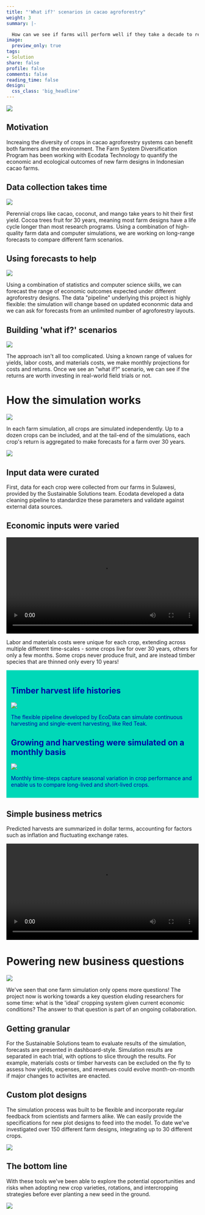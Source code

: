 ```yaml
---
title: "'What if?' scenarios in cacao agroforestry"
weight: 3
summary: |- 

  How can we see if farms will perform well if they take a decade to reach maturity? Using a combination of farm data and computer simulations, we can see how things will play out before planting a single seed.
image:
  preview_only: true
tags:
- Solution
share: false
profile: false
comments: false
reading_time: false
design:
  css_class: 'big_headline'
---
```


<style>
p.caption {
  font-size: 0.8em;
  padding: 0px 0px 40px 0px;
}
qt {
  color: #525252;
}
</style>

<img src="landscape.jpg" style="border-radius: 5%;" />

## Motivation

Increaing the diversity of crops in cacao agroforestry systems can benefit both farmers and the environment. The Farm System Diversification Program has been working with Ecodata Technology to quantify the economic and ecological outcomes of new farm designs in Indonesian cacao farms.

## Data collection takes time

<img src="collection.jpg" style="border-radius: 5%;" />

Perennial crops like cacao, coconut, and mango take years to hit their first yield. Cocoa trees fruit for 30 years, meaning most farm designs have a life cycle longer than most research programs. Using a combination of high-quality farm data and computer simulations, we are working on long-range forecasts to compare different farm scenarios.

## Using forecasts to help

<!-- The webm version loses the pause at the end, so I've retained gifs for the timelapse animations. Just uncomment to revert to the webms. -->

<!-- <video autoplay loop style="width:100%" controls src="cocoa_sim.webm"></video> -->

<img src="cocoa_mars.gif" />

Using a combination of statistics and computer science skills, we can forecast the range of economic outcomes expected under different agroforestry designs. The data "pipeline" underlying this project is highly flexible: the simulation will change based on updated econonmic data and we can ask for forecasts from an unlimited number of agroforestry layouts.

## Building 'what if?' scenarios

<img src="nursury.jpg" style="border-radius: 5%;" />

The approach isn't all too complicated. Using a known range of values for yields, labor costs, and materials costs, we make monthly projections for costs and returns. Once we see an "what if?" scenario, we can see if the returns are worth investing in real-world field trials or not.

# How the simulation works

<!-- The webm version loses the pause at the end, so I've retained gifs for the two timelapse animations. Just uncomment to revert to the webms. -->

<!-- <video autoplay loop style="width:100%" controls src="facet_time.webm"></video> -->

<img src="facet_mars.gif" />

In each farm simulation, all crops are simulated independently. Up to a dozen crops can be included, and at the tail-end of the simulations, each crop's return is aggregated to make forecasts for a farm over 30 years.

<img src="agg_mars.gif" />

## Input data were curated

First, data for each crop were collected from our farms in Sulawesi, provided by the Sustainable Solutions team. Ecodata developed a data cleaning pipeline to standardize these parameters and validate against external data sources.

## Economic inputs were varied

<video autoplay loop style="width:100%" controls src="inputs.webm"></video>

Labor and materials costs were unique for each crop, extending across multiple different time-scales - some crops live for over 30 years, others for only a few months. Some crops never produce fruit, and are instead timber species that are thinned only every 10 years!

<!-- Have to use html tags rather than markdown to get the coloured box panels to look right. Copy them or just let me know which bits you'd like in boxes and I'll do it tomorrow. -->

<div style="background-color:  #00D8B8; color: #0000A5; padding: 12px">

<h2 style="color: #0000A5"> Timber harvest life histories </h2>

<img src="thinning.jpeg" style="border-radius: 5%;" />

The flexible pipeline developed by EcoData can simulate continuous harvesting and single-event harvesting, like Red Teak.

<h2 style="color: #0000A5"> Growing and harvesting were simulated on a monthly basis </h2>

<img src="run_sim.gif" />

Monthly time-steps capture seasonal variation in crop performance and enable us to compare long-lived and short-lived crops.

</div>

## Simple business metrics

Predicted harvests are summarized in dollar terms, accounting for factors such as inflation and fluctuating exchange rates.

<video autoplay loop style="width:100%" controls src="output_dots.webm"></video>

# Powering new business questions

<img src="cocoa.jpg" style="border-radius: 5%;" />

We've seen that one farm simulation only opens more questions! The project now is working towards a key question eluding researchers for some time: what is the 'ideal' cropping system given current economic conditions? The answer to that question is part of an ongoing collaboration.

## Getting granular

For the Sustainable Solutions team to evaluate results of the simulation, forecasts are presented in dashboard-style. Simulation results are separated in each trial, with options to slice through the results. For example, materials costs or timber harvests can be excluded on the fly to assess how yields, expenses, and revenues could evolve month-on-month if major changes to activites are enacted.

## Custom plot designs

The simulation process was built to be flexible and incorporate regular feedback from scientists and farmers alike. We can easily provide the specifications for new plot designs to feed into the model. To date we've investigated over 150 different farm designs, integrating up to 30 different crops.

<img src="AF Design 1.JPG" />

## The bottom line

With these tools we've been able to explore the potential opportunities and risks when adopting new crop varieties, rotations, and intercropping strategies before ever planting a new seed in the ground.

<img src="plots.jpg" style="border-radius: 5%;" />
